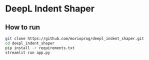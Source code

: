 # DeepL Indent Shaper

## How to run

```sh
git clone https://github.com/morioprog/deepl_indent_shaper.git
cd deepl_indent_shaper
pip install -r requirements.txt
streamlit run app.py
```
